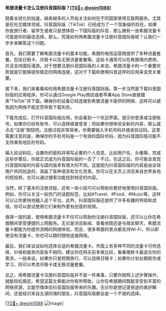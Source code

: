 **希腊流量卡怎么注册抖音国际版？[[TG💪+ @esim1088](https://t.me/s/esim1088)]**

随着全球化的加速，越来越多的人开始关注如何在不同国家使用互联网服务。尤其是在社交媒体领域，抖音国际版（TikTok）已经成为了一个现象级的存在。如果你是旅行者、留学生或者只是想体验一下国际版的抖音，那么拥有一张希腊流量卡可能是你的最佳选择。那么，究竟如何用希腊流量卡注册抖音国际版呢？让我们一步步来解答这个问题。

首先，我们需要了解希腊流量卡的基本功能。希腊的电信运营商提供了多种流量套餐，包括日租卡、月租卡以及无限流量套餐等。这些卡通常可以在希腊境内使用，并且支持国际漫游。对于想要注册抖音国际版的人来说，希腊流量卡的一个重要优势就是它能够提供稳定的网络连接，这对于下载和使用抖音这样的应用来说至关重要。

接下来，我们来看看如何用希腊流量卡注册抖音国际版。第一步当然是下载抖音国际版的应用程序。你可以通过Google Play商店或者苹果App Store直接搜索“TikTok”并下载。确保你的设备已经连接到希腊流量卡提供的网络，这样可以避免因为网络不稳定而导致下载失败。

下载完成后，打开抖音国际版应用。你会看到一个欢迎界面，提示你登录或注册账号。如果你已经有账号，可以选择直接登录；但如果你想体验全新的内容，那么就点击“注册”按钮吧。注册过程非常简单，你需要输入手机号码并接收验证码。这里需要注意的是，确保你的手机号码是一个有效的国际号码，因为抖音国际版可能不支持某些地区的号码。

输入验证码后，设置你的密码并填写必要的个人信息，比如用户名、头像等。完成这些步骤后，你就正式成为抖音国际版的一员了！不过，在这之后，你可能会发现抖音国际版的内容与国内版本有很大的不同。这是因为抖音国际版的内容是由全球用户共同创造的，涵盖了各种语言和文化背景。你可以在主页上浏览来自世界各地的短视频，也可以通过搜索功能找到特定的内容。

当然，除了基本的注册流程，还有一些小技巧可以帮助你更好地使用抖音国际版。例如，你可以关注一些热门的话题标签，比如#Travel、#Food、#Music等，这样可以让你更快地融入这个平台。此外，抖音国际版还提供了许多有趣的特效和滤镜，你可以尝试使用它们来制作更有创意的视频。

值得一提的是，使用希腊流量卡不仅可以帮助你注册抖音国际版，还可以让你在希腊期间享受便捷的上网服务。无论是浏览新闻、查看地图还是与朋友聊天，希腊流量卡都能为你提供流畅的网络体验。而且，很多希腊的景点都支持Wi-Fi，所以即使没有流量卡，你也可以随时随地连接网络。

最后，我们来谈谈如何选择合适的希腊流量卡。市面上有多种不同的流量卡可供选择，价格和服务内容各不相同。建议你在购买前多做比较，看看哪款卡最适合你的需求。一般来说，如果你只是短期旅行，可以选择日租卡；如果你计划长期居住或学习，则可以考虑月租卡或无限流量套餐。

总之，用希腊流量卡注册抖音国际版并不是一件难事，只要你按照上述步骤操作，就能轻松搞定。希望这篇文章能对你有所帮助，让你在希腊期间既能享受到丰富的网络资源，又能尽情体验抖音国际版带来的乐趣。无论你是想记录旅途的美好瞬间，还是结识来自五湖四海的朋友，抖音国际版都会是一个不错的选择。

[[TG💪+ @esim1088](https://t.me/s/esim1088) ![Image](https://i.postimg.cc/4NQfJmqS/Snipaste-2025-05-13-00-14-12.png)]
